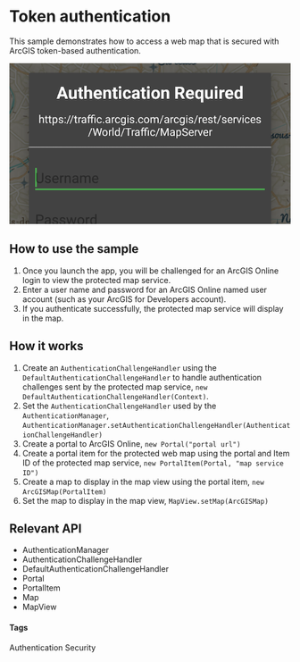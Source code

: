 # Token authentication

This sample demonstrates how to access a web map that is secured with ArcGIS token-based authentication.

![Token authentication](token-authentication.png)

## How to use the sample

1. Once you launch the app, you will be challenged for an ArcGIS Online login to view the protected map service.
1. Enter a user name and password for an ArcGIS Online named user account (such as your ArcGIS for Developers account).
1. If you authenticate successfully, the protected map service will display in the map.


## How it works

1. Create an `AuthenticationChallengeHandler` using the `DefaultAuthenticationChallengeHandler` to handle authentication challenges sent by the protected map service, `new DefaultAuthenticationChallengeHandler(Context)`.
1. Set the `AuthenticationChallengeHandler` used by the `AuthenticationManager`, `AuthenticationManager.setAuthenticationChallengeHandler(AuthenticationChallengeHandler)`
1. Create a portal to ArcGIS Online, `new Portal("portal url")`
1. Create a portal item for the protected web map using the portal and Item ID of the protected map service, `new PortalItem(Portal, "map service ID")`
1. Create a map to display in the map view using the portal item, `new ArcGISMap(PortalItem)`
1. Set the map to display in the map view, `MapView.setMap(ArcGISMap)`

## Relevant API

* AuthenticationManager
* AuthenticationChallengeHandler
* DefaultAuthenticationChallengeHandler
* Portal
* PortalItem
* Map
* MapView

#### Tags
Authentication
Security
